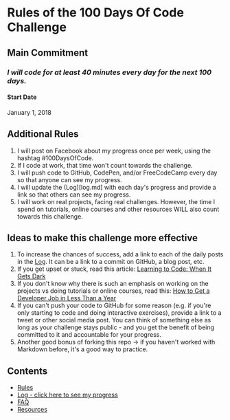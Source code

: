 # Rules of the 100 Days Of Code Challenge

## Main Commitment
### *I will code for at least 40 minutes every day for the next 100 days.*

#### Start Date
January 1, 2018

## Additional Rules
1. I will post on Facebook about my progress once per week, using the hashtag #100DaysOfCode.
2. If I code at work, that time won't count towards the challenge.
3. I will push code to GitHub, CodePen, and/or FreeCodeCamp every day so that anyone can see my progress.
4. I will update the (Log)[log.md] with each day's progress and provide a link so that others can see my progress.
5. I will work on real projects, facing real challenges. However, the time I spend on tutorials, online courses and other resources WILL also count towards this challenge.


## Ideas to make this challenge more effective
1. To increase the chances of success, add a link to each of the daily posts in the [Log](log.md). It can be a link to a commit on GitHub, a blog post, etc.
2. If you get upset or stuck, read this article: [Learning to Code: When It Gets Dark](https://medium.freecodecamp.com/learning-to-code-when-it-gets-dark-e485edfb58fd)
3. If you don't know why there is such an emphasis on working on the projects vs doing tutorials or online courses, read this: [How to Get a Developer Job in Less Than a Year](https://medium.freecodecamp.com/how-to-get-a-developer-job-in-less-than-a-year-c27bbfe71645)
4. If you can't push your code to GitHub for some reason (e.g. if you're only starting to code and doing interactive exercises), provide a link to a tweet or other social media post. You can think of something else as long as your challenge stays public - and you get the benefit of being committed to it and accountable for your progress.
5. Another good bonus of forking this repo -> if you haven't worked with Markdown before, it's a good way to practice.

## Contents
* [Rules](rules.md)
* [Log - click here to see my progress](log.md)
* [FAQ](FAQ.md)
* [Resources](resources.md)
